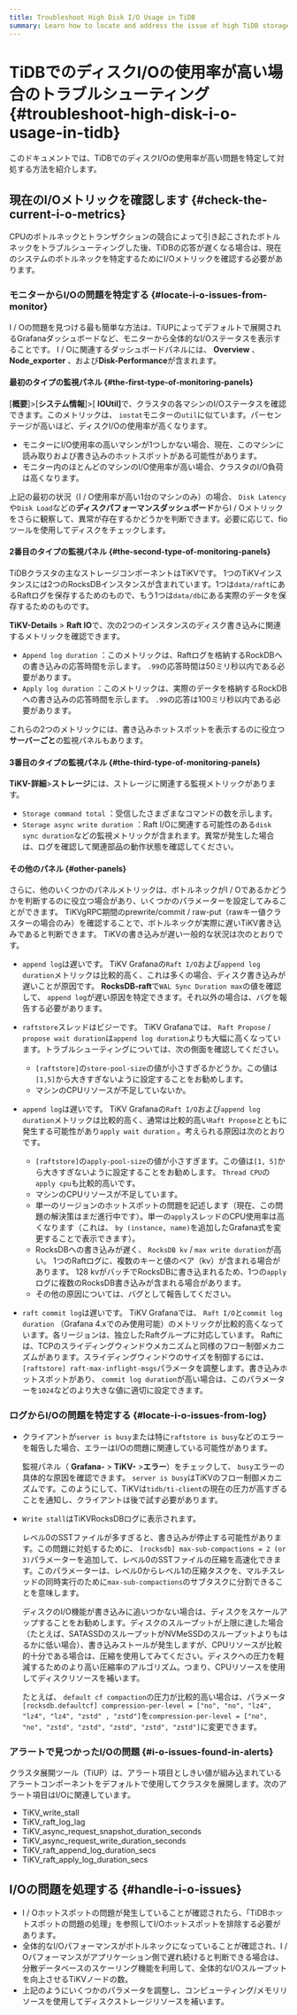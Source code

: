 ```yaml
---
title: Troubleshoot High Disk I/O Usage in TiDB
summary: Learn how to locate and address the issue of high TiDB storage I/O usage.
---
```


# TiDBでのディスクI/Oの使用率が高い場合のトラブルシューティング {#troubleshoot-high-disk-i-o-usage-in-tidb}

このドキュメントでは、TiDBでのディスクI/Oの使用率が高い問題を特定して対処する方法を紹介します。

## 現在のI/Oメトリックを確認します {#check-the-current-i-o-metrics}

CPUのボトルネックとトランザクションの競合によって引き起こされたボトルネックをトラブルシューティングした後、TiDBの応答が遅くなる場合は、現在のシステムのボトルネックを特定するためにI/Oメトリックを確認する必要があります。

### モニターからI/Oの問題を特定する {#locate-i-o-issues-from-monitor}

I / Oの問題を見つける最も簡単な方法は、TiUPによってデフォルトで展開されるGrafanaダッシュボードなど、モニターから全体的なI/Oステータスを表示することです。 I / Oに関連するダッシュボードパネルには、 **Overview** 、 <strong>Node_exporter</strong> 、および<strong>Disk-Performance</strong>が含まれます。

#### 最初のタイプの監視パネル {#the-first-type-of-monitoring-panels}

[**概要**]&gt;[<strong>システム情報</strong>]&gt;[ <strong>IOUtil]</strong>で、クラスタの各マシンのI/Oステータスを確認できます。このメトリックは、 `iostat`モニターの`util`に似ています。パーセンテージが高いほど、ディスクI/Oの使用率が高くなります。

-   モニターにI/O使用率の高いマシンが1つしかない場合、現在、このマシンに読み取りおよび書き込みのホットスポットがある可能性があります。
-   モニター内のほとんどのマシンのI/O使用率が高い場合、クラスタのI/O負荷は高くなります。

上記の最初の状況（I / O使用率が高い1台のマシンのみ）の場合、 `Disk Latency`や`Disk Load`などの**ディスクパフォーマンスダッシュボード**からI / Oメトリックをさらに観察して、異常が存在するかどうかを判断できます。必要に応じて、fioツールを使用してディスクをチェックします。

#### 2番目のタイプの監視パネル {#the-second-type-of-monitoring-panels}

TiDBクラスタの主なストレージコンポーネントはTiKVです。 1つのTiKVインスタンスには2つのRocksDBインスタンスが含まれています。1つは`data/raft`にあるRaftログを保存するためのもので、もう1つは`data/db`にある実際のデータを保存するためのものです。

**TiKV-Details** &gt; <strong>Raft IO</strong>で、次の2つのインスタンスのディスク書き込みに関連するメトリックを確認できます。

-   `Append log duration` ：このメトリックは、Raftログを格納するRockDBへの書き込みの応答時間を示します。 `.99`の応答時間は50ミリ秒以内である必要があります。
-   `Apply log duration` ：このメトリックは、実際のデータを格納するRockDBへの書き込みの応答時間を示します。 `.99`の応答は100ミリ秒以内である必要があります。

これらの2つのメトリックには、書き込みホットスポットを表示するのに役立つ**サーバーごと**の監視パネルもあります。

#### 3番目のタイプの監視パネル {#the-third-type-of-monitoring-panels}

**TiKV-詳細**&gt;<strong>ストレージ</strong>には、ストレージに関連する監視メトリックがあります。

-   `Storage command total` ：受信したさまざまなコマンドの数を示します。
-   `Storage async write duration` ：Raft I/Oに関連する可能性のある`disk sync duration`などの監視メトリックが含まれます。異常が発生した場合は、ログを確認して関連部品の動作状態を確認してください。

#### その他のパネル {#other-panels}

さらに、他のいくつかのパネルメトリックは、ボトルネックがI / Oであるかどうかを判断するのに役立つ場合があり、いくつかのパラメーターを設定してみることができます。 TiKVgRPC期間のprewrite/commit / raw-put（rawキー値クラスターの場合のみ）を確認することで、ボトルネックが実際に遅いTiKV書き込みであると判断できます。 TiKVの書き込みが遅い一般的な状況は次のとおりです。

-   `append log`は遅いです。 TiKV Grafanaの`Raft I/O`および`append log duration`メトリックは比較的高く、これは多くの場合、ディスク書き込みが遅いことが原因です。 **RocksDB-raft**で`WAL Sync Duration max`の値を確認して、 `append log`が遅い原因を特定できます。それ以外の場合は、バグを報告する必要があります。

-   `raftstore`スレッドはビジーです。 TiKV Grafanaでは、 `Raft Propose` / `propose wait duration`は`append log duration`よりも大幅に高くなっています。トラブルシューティングについては、次の側面を確認してください。

    -   `[raftstore]`の`store-pool-size`の値が小さすぎるかどうか。この値は`[1,5]`から大きすぎないように設定することをお勧めします。
    -   マシンのCPUリソースが不足していないか。

-   `append log`は遅いです。 TiKV Grafanaの`Raft I/O`および`append log duration`メトリックは比較的高く、通常は比較的高い`Raft Propose`とともに発生する可能性があり`apply wait duration` 。考えられる原因は次のとおりです。

    -   `[raftstore]`の`apply-pool-size`の値が小さすぎます。この値は`[1, 5]`から大きすぎないように設定することをお勧めします。 `Thread CPU`の`apply cpu`も比較的高いです。
    -   マシンのCPUリソースが不足しています。
    -   単一のリージョンのホットスポットの問題を記述します（現在、この問題の解決策はまだ進行中です）。単一の`apply`スレッドのCPU使用率は高くなります（これは、 `by (instance, name)`を追加したGrafana式を変更することで表示できます）。
    -   RocksDBへの書き込みが遅く、 `RocksDB kv` / `max write duration`が高い。 1つのRaftログに、複数のキーと値のペア（kv）が含まれる場合があります。 128 kvがバッチでRocksDBに書き込まれるため、1つの`apply`ログに複数のRocksDB書き込みが含まれる場合があります。
    -   その他の原因については、バグとして報告してください。

-   `raft commit log`は遅いです。 TiKV Grafanaでは、 `Raft I/O`と`commit log duration` （Grafana 4.xでのみ使用可能）のメトリックが比較的高くなっています。各リージョンは、独立したRaftグループに対応しています。 Raftには、TCPのスライディングウィンドウメカニズムと同様のフロー制御メカニズムがあります。スライディングウィンドウのサイズを制御するには、 `[raftstore] raft-max-inflight-msgs`パラメータを調整します。書き込みホットスポットがあり、 `commit log duration`が高い場合は、このパラメーターを`1024`などのより大きな値に適切に設定できます。

### ログからI/Oの問題を特定する {#locate-i-o-issues-from-log}

-   クライアントが`server is busy`または特に`raftstore is busy`などのエラーを報告した場合、エラーはI/Oの問題に関連している可能性があります。

    監視パネル（ **Grafana-** &gt; <strong>TiKV-</strong> &gt;<strong>エラー</strong>）をチェックして、 `busy`エラーの具体的な原因を確認できます。 `server is busy`はTiKVのフロー制御メカニズムです。このようにして、TiKVは`tidb/ti-client`の現在の圧力が高すぎることを通知し、クライアントは後で試す必要があります。

-   `Write stall`はTiKVRocksDBログに表示されます。

    レベル0のSSTファイルが多すぎると、書き込みが停止する可能性があります。この問題に対処するために、 `[rocksdb] max-sub-compactions = 2 (or 3)`パラメーターを追加して、レベル0のSSTファイルの圧縮を高速化できます。このパラメーターは、レベル0からレベル1の圧縮タスクを、マルチスレッドの同時実行のために`max-sub-compactions`のサブタスクに分割できることを意味します。

    ディスクのI/O機能が書き込みに追いつかない場合は、ディスクをスケールアップすることをお勧めします。ディスクのスループットが上限に達した場合（たとえば、SATASSDのスループットがNVMeSSDのスループットよりもはるかに低い場合）、書き込みストールが発生しますが、CPUリソースが比較的十分である場合は、圧縮を使用してみてください。ディスクへの圧力を軽減するためのより高い圧縮率のアルゴリズム。つまり、CPUリソースを使用してディスクリソースを補います。

    たとえば、 `default cf compaction`の圧力が比較的高い場合は、パラメータ`[rocksdb.defaultcf] compression-per-level = ["no", "no", "lz4", "lz4", "lz4", "zstd" , "zstd"]`を`compression-per-level = ["no", "no", "zstd", "zstd", "zstd", "zstd", "zstd"]`に変更できます。

### アラートで見つかったI/Oの問題 {#i-o-issues-found-in-alerts}

クラスタ展開ツール（TiUP）は、アラート項目としきい値が組み込まれているアラートコンポーネントをデフォルトで使用してクラスタを展開します。次のアラート項目はI/Oに関連しています。

-   TiKV_write_stall
-   TiKV_raft_log_lag
-   TiKV_async_request_snapshot_duration_seconds
-   TiKV_async_request_write_duration_seconds
-   TiKV_raft_append_log_duration_secs
-   TiKV_raft_apply_log_duration_secs

## I/Oの問題を処理する {#handle-i-o-issues}

-   I / Oホットスポットの問題が発生していることが確認されたら、「TiDBホットスポットの問題の処理」を参照してI/Oホットスポットを排除する必要があります。
-   全体的なI/Oパフォーマンスがボトルネックになっていることが確認され、I / Oパフォーマンスがアプリケーション側で遅れ続けると判断できる場合は、分散データベースのスケーリング機能を利用して、全体的なI/Oスループットを向上させるTiKVノードの数。
-   上記のようにいくつかのパラメータを調整し、コンピューティング/メモリリソースを使用してディスクストレージリソースを補います。
